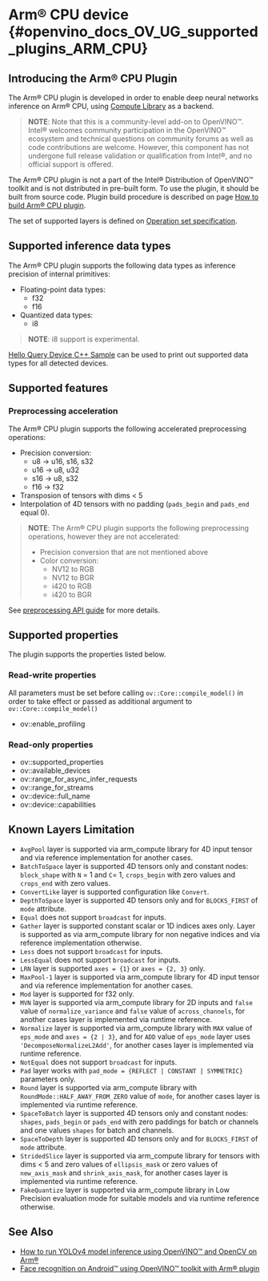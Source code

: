# Arm&reg; CPU device {#openvino_docs_OV_UG_supported_plugins_ARM_CPU}


## Introducing the Arm&reg; CPU Plugin
The Arm&reg; CPU plugin is developed in order to enable deep neural networks inference on Arm&reg; CPU, using [Compute Library](https://github.com/ARM-software/ComputeLibrary) as a backend.

> **NOTE**: Note that this is a community-level add-on to OpenVINO&trade;. Intel&reg; welcomes community participation in the OpenVINO&trade; ecosystem and technical questions on community forums as well as code contributions are welcome. However, this component has not undergone full release validation or qualification from Intel&reg;, and no official support is offered. 

The Arm&reg; CPU plugin is not a part of the Intel&reg; Distribution of OpenVINO&trade; toolkit and is not distributed in pre-built form. To use the plugin, it should be built from source code. Plugin build procedure is described on page [How to build Arm&reg; CPU plugin](https://github.com/openvinotoolkit/openvino_contrib/wiki/How-to-build-ARM-CPU-plugin). 

The set of supported layers is defined on [Operation set specification](https://github.com/openvinotoolkit/openvino_contrib/wiki/ARM-plugin-operation-set-specification).


## Supported inference data types
The Arm&reg; CPU plugin supports the following data types as inference precision of internal primitives:

- Floating-point data types:
  - f32
  - f16
- Quantized data types:
  - i8


> **NOTE**: i8 support is experimental.

[Hello Query Device C++ Sample](../../../samples/cpp/hello_query_device/README.md) can be used to print out supported data types for all detected devices.

## Supported features

### Preprocessing acceleration
The Arm&reg; CPU plugin supports the following accelerated preprocessing operations:
- Precision conversion:
    - u8  -> u16, s16, s32
    - u16 -> u8, u32
    - s16 -> u8, s32
    - f16 -> f32
- Transposion of tensors with dims < 5
- Interpolation of 4D tensors with no padding (`pads_begin` and `pads_end` equal 0).

> **NOTE**: The Arm&reg; CPU plugin supports the following preprocessing operations, however they are not accelerated:
> - Precision conversion that are not mentioned above
> - Color conversion:
>      - NV12 to RGB
>      - NV12 to BGR
>      - i420 to RGB
>      - i420 to BGR

See [preprocessing API guide](../preprocessing_overview.md) for more details.

## Supported properties
The plugin supports the properties listed below.

### Read-write properties
All parameters must be set before calling `ov::Core::compile_model()` in order to take effect or passed as additional argument to `ov::Core::compile_model()`

- ov::enable_profiling

### Read-only properties
- ov::supported_properties
- ov::available_devices
- ov::range_for_async_infer_requests
- ov::range_for_streams
- ov::device::full_name
- ov::device::capabilities


## Known Layers Limitation
* `AvgPool` layer is supported via arm_compute library for 4D input tensor and via reference implementation for another cases.
* `BatchToSpace` layer is supported 4D tensors only and constant nodes: `block_shape` with `N` = 1 and `C`= 1, `crops_begin` with zero values and `crops_end` with zero values.
* `ConvertLike` layer is supported configuration like `Convert`.
* `DepthToSpace` layer is supported 4D tensors only and for `BLOCKS_FIRST` of `mode` attribute.
* `Equal` does not support `broadcast` for inputs.
* `Gather` layer is supported constant scalar or 1D indices axes only. Layer is supported as via arm_compute library for non negative indices and via reference implementation otherwise.
* `Less` does not support `broadcast` for inputs.
* `LessEqual` does not support `broadcast` for inputs.
* `LRN` layer is supported `axes = {1}` or `axes = {2, 3}` only.
* `MaxPool-1` layer is supported via arm_compute library for 4D input tensor and via reference implementation for another cases.
* `Mod` layer is supported for f32 only.
* `MVN` layer is supported via arm_compute library for 2D inputs and `false` value of `normalize_variance` and `false` value of `across_channels`, for another cases layer is implemented via runtime reference.
* `Normalize` layer is supported via arm_compute library with `MAX` value of `eps_mode` and `axes = {2 | 3}`, and for `ADD` value of `eps_mode` layer uses `'DecomposeNormalizeL2Add'`, for another cases layer is implemented via runtime reference.
* `NotEqual` does not support `broadcast` for inputs.
* `Pad` layer works with `pad_mode = {REFLECT | CONSTANT | SYMMETRIC}` parameters only.
* `Round` layer is supported via arm_compute library with `RoundMode::HALF_AWAY_FROM_ZERO` value of `mode`, for another cases layer is implemented via runtime reference.
* `SpaceToBatch` layer is supported 4D tensors only and constant nodes: `shapes`, `pads_begin` or `pads_end` with zero paddings for batch or channels and one values `shapes` for batch and channels.
* `SpaceToDepth` layer is supported 4D tensors only and for `BLOCKS_FIRST` of `mode` attribute.
* `StridedSlice` layer is supported via arm_compute library for tensors with dims < 5 and zero values of `ellipsis_mask` or zero values of `new_axis_mask` and `shrink_axis_mask`, for another cases layer is implemented via runtime reference.
* `FakeQuantize` layer is supported via arm_compute library in Low Precision evaluation mode for suitable models and via runtime reference otherwise.

## See Also
* [How to run YOLOv4 model inference using OpenVINO&trade; and OpenCV on Arm&reg;](https://opencv.org/how-to-run-yolov4-using-openvino-and-opencv-on-arm/)
* [Face recognition on Android&trade; using OpenVINO&trade; toolkit with Arm&reg; plugin](https://opencv.org/face-recognition-on-android-using-openvino-toolkit-with-arm-plugin/)
